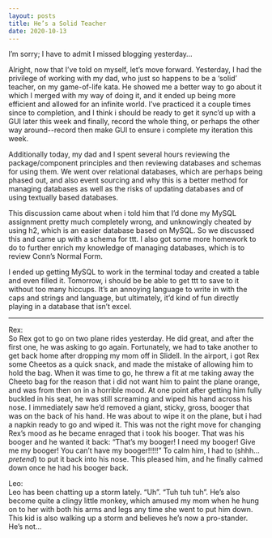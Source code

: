 ```yaml
---
layout: posts
title: He’s a Solid Teacher
date: 2020-10-13
---
```


I’m sorry; I have to admit I missed blogging yesterday…

Alright, now that I’ve told on myself, let’s move forward.  Yesterday, I had the privilege of working with my dad, who just so happens to be a ‘solid’ teacher, on my game-of-life kata.  He showed me a better way to go about it which I merged with my way of doing it, and it ended up being more efficient and allowed for an infinite world.  I’ve practiced it a couple times since to completion, and I think i should be ready to get it sync’d up with a GUI later this week and finally, record the whole thing, or perhaps the other way around--record then make GUI to ensure i complete my iteration this week.

Additionally today, my dad and I spent several hours reviewing the package/component principles and then reviewing databases and schemas for using them.  We went over relational databases, which are perhaps being phased out, and also event sourcing and why this is a better method for managing databases as well as the risks of updating databases and of using textually based databases.  

This discussion came about when i told him that I’d done my MySQL assignment pretty much completely wrong, and unknowingly cheated by using h2, which is an easier database based on MySQL.  So we discussed this and came up with a schema for ttt.  I also got some more homework to do to further enrich my knowledge of managing databases, which is to review Conn’s Normal Form.

I ended up getting MySQL to work in the terminal today and created a table and even filled it.  Tomorrow, i should be be able to get ttt to save to it without too many hiccups.  It’s an annoying language to write in with the caps and strings and language, but ultimately, it’d kind of fun directly playing in a database that isn’t excel.

***
Rex:  
So Rex got to go on two plane rides yesterday.  He did great, and after the first one, he was asking to go again. Fortunately, we had to take another to get back home after dropping my mom off in Slidell.  In the airport, i got Rex some Cheetos as a quick snack, and made the mistake of allowing him to hold the bag.  When it was time to go, he threw a fit at me taking away the Cheeto bag for the reason that i did not want him to paint the plane orange, and was from then on in a horrible mood.  At one point after getting him fully buckled in his seat, he was still screaming and wiped his hand across his nose.  I immediately saw he’d removed a giant, sticky, gross, booger that was on the back of his hand.  He was about to wipe it on the plane, but i had a napkin ready to go and wiped it.  This was not the right move for changing Rex’s mood as he became enraged that i took his booger.  That was his booger and he wanted it back:  “That’s my booger!  I need my booger!  Give me my booger!  You can’t have my booger!!!!!”  To calm him, I had to (shhh… *pretend*) to put it back into his nose.  This pleased him, and he finally calmed down once he had his booger back.

Leo:  
Leo has been chatting up a storm lately.  “Uh”. “Tuh tuh tuh”.  He’s also become quite a clingy little monkey, which amused my mom when he hung on to her with both his arms and legs any time she went to put him down.  This kid is also walking up a storm and believes he’s now a pro-stander. He’s not…
